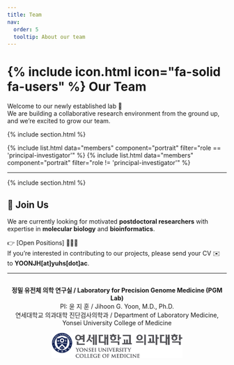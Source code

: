 ```yaml
---
title: Team
nav:
  order: 5
  tooltip: About our team
---
```


# {% include icon.html icon="fa-solid fa-users" %} Our Team

Welcome to our newly established lab 🚀  
We are building a collaborative research environment from the ground up, and we’re excited to grow our team.

{% include section.html %}

{% include list.html data="members" component="portrait" filter="role == 'principal-investigator'" %}
{% include list.html data="members" component="portrait" filter="role != 'principal-investigator'" %}

---

{% include section.html %}

## 🌟 Join Us
We are currently looking for motivated **postdoctoral researchers** with expertise in **molecular biology** and **bioinformatics**.  

👉 [Open Positions] 🕵🏻‍♀️  
If you’re interested in contributing to our projects, please send your CV ✉️ to **YOONJH[at]yuhs[dot]ac**.  

---

<div align="center" style="margin-top:2em;">
    <strong> 정밀 유전체 의학 연구실 / Laboratory for Precision Genome Medicine (PGM Lab)</strong><br>
    PI: 윤 지 훈 / Jihoon G. Yoon, M.D., Ph.D. <br>
    연세대학교 의과대학 진단검사의학과 / Department of Laboratory Medicine, Yonsei University College of Medicine
  <img src="/images/yonsei_logo.svg" alt="Yonsei University Logo" width="300" style="margin-top:1em;">
</div>

